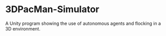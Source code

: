 # 3DPacMan-Simulator
A Unity program showing the use of autonomous agents and flocking in a 3D environment.
